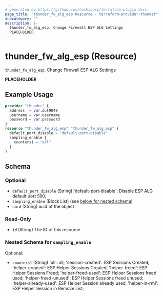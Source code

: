 ```yaml
---
# generated by https://github.com/hashicorp/terraform-plugin-docs
page_title: "thunder_fw_alg_esp Resource - terraform-provider-thunder"
subcategory: ""
description: |-
  thunder_fw_alg_esp: Change Firewall ESP ALG Settings
  PLACEHOLDER
---
```


# thunder_fw_alg_esp (Resource)

`thunder_fw_alg_esp`: Change Firewall ESP ALG Settings

__PLACEHOLDER__

## Example Usage

```terraform
provider "thunder" {
  address  = var.dut9049
  username = var.username
  password = var.password
}
resource "thunder_fw_alg_esp" "thunder_fw_alg_esp" {
  default_port_disable = "default-port-disable"
  sampling_enable {
    counters1 = "all"
  }
}
```

<!-- schema generated by tfplugindocs -->
## Schema

### Optional

- `default_port_disable` (String) 'default-port-disable': Disable ESP ALG default port 500;
- `sampling_enable` (Block List) (see [below for nested schema](#nestedblock--sampling_enable))
- `uuid` (String) uuid of the object

### Read-Only

- `id` (String) The ID of this resource.

<a id="nestedblock--sampling_enable"></a>
### Nested Schema for `sampling_enable`

Optional:

- `counters1` (String) 'all': all; 'session-created': ESP Sessions Created; 'helper-created': ESP Helper Sessions Created; 'helper-freed': ESP Helper Sessions Freed; 'helper-freed-used': ESP Helper Sessions freed used; 'helper-freed-unused': ESP Helper Sessions freed unused; 'helper-already-used': ESP Helper Session already used; 'helper-in-rml': ESP Helper Session in Remove List;


